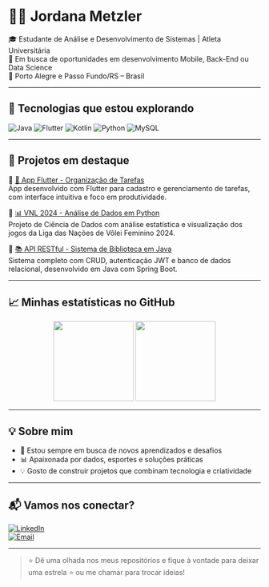 # 👩‍💻 Jordana Metzler

🎓 Estudante de Análise e Desenvolvimento de Sistemas | Atleta Universitária  
💼 Em busca de oportunidades em desenvolvimento Mobile, Back-End ou Data Science  
📍 Porto Alegre e Passo Fundo/RS – Brasil

---

## 🚀 Tecnologias que estou explorando

![Java](https://img.shields.io/badge/Java-ED8B00?style=for-the-badge&logo=java&logoColor=white)
![Flutter](https://img.shields.io/badge/Flutter-02569B?style=for-the-badge&logo=flutter&logoColor=white)
![Kotlin](https://img.shields.io/badge/Kotlin-7F52FF?style=for-the-badge&logo=kotlin&logoColor=white)
![Python](https://img.shields.io/badge/Python-3776AB?style=for-the-badge&logo=python&logoColor=white)
![MySQL](https://img.shields.io/badge/MySQL-00758F?style=for-the-badge&logo=mysql&logoColor=white)

---

## 🌟 Projetos em destaque

🔹 [📱 App Flutter - Organização de Tarefas](https://github.com/Jordana-Metzler/App_Flutter)  
App desenvolvido com Flutter para cadastro e gerenciamento de tarefas, com interface intuitiva e foco em produtividade.

🔹 [📊 VNL 2024 - Análise de Dados em Python](https://github.com/Jordana-Metzler/VNL2024_DataScience)  
Projeto de Ciência de Dados com análise estatística e visualização dos jogos da Liga das Nações de Vôlei Feminino 2024.

🔹 [📚 API RESTful - Sistema de Biblioteca em Java](https://github.com/Jordana-Metzler/API_Biblioteca)  
Sistema completo com CRUD, autenticação JWT e banco de dados relacional, desenvolvido em Java com Spring Boot.

---

## 📈 Minhas estatísticas no GitHub

<div align="center">
  <img height="160em" src="https://github-readme-stats.vercel.app/api?username=Jordana-Metzler&show_icons=true&theme=dracula" />
  <img height="160em" src="https://github-readme-stats.vercel.app/api/top-langs/?username=Jordana-Metzler&layout=compact&theme=dracula" />
</div>

---

## 💡 Sobre mim

- 🚀 Estou sempre em busca de novos aprendizados e desafios
- 📊 Apaixonada por dados, esportes e soluções práticas
- 💡 Gosto de construir projetos que combinam tecnologia e criatividade

---

## 📬 Vamos nos conectar?

[![LinkedIn](https://img.shields.io/badge/-LinkedIn-0A66C2?style=for-the-badge&logo=linkedin&logoColor=white)](https://linkedin.com/in/jordana-metzler)  
[![Email](https://img.shields.io/badge/-jordana@email.com-D14836?style=for-the-badge&logo=gmail&logoColor=white)](mailto:jojometzler05@gmail.com)

---

> ⭐ Dê uma olhada nos meus repositórios e fique à vontade para deixar uma estrela ⭐ ou me chamar para trocar ideias!

